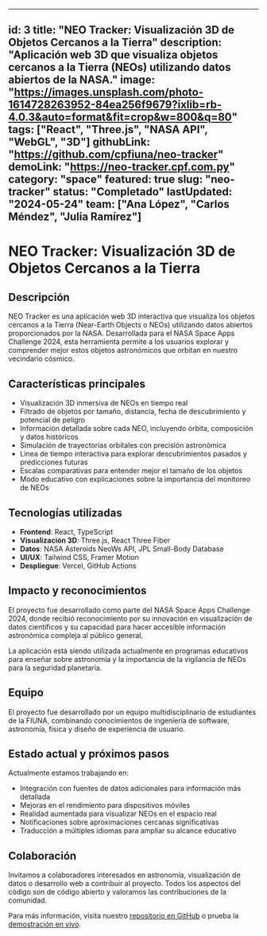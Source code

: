 
---
id: 3
title: "NEO Tracker: Visualización 3D de Objetos Cercanos a la Tierra"
description: "Aplicación web 3D que visualiza objetos cercanos a la Tierra (NEOs) utilizando datos abiertos de la NASA."
image: "https://images.unsplash.com/photo-1614728263952-84ea256f9679?ixlib=rb-4.0.3&auto=format&fit=crop&w=800&q=80"
tags: ["React", "Three.js", "NASA API", "WebGL", "3D"]
githubLink: "https://github.com/cpfiuna/neo-tracker"
demoLink: "https://neo-tracker.cpf.com.py"
category: "space"
featured: true
slug: "neo-tracker"
status: "Completado"
lastUpdated: "2024-05-24"
team: ["Ana López", "Carlos Méndez", "Julia Ramírez"]
---

# NEO Tracker: Visualización 3D de Objetos Cercanos a la Tierra

## Descripción

NEO Tracker es una aplicación web 3D interactiva que visualiza los objetos cercanos a la Tierra (Near-Earth Objects o NEOs) utilizando datos abiertos proporcionados por la NASA. Desarrollada para el NASA Space Apps Challenge 2024, esta herramienta permite a los usuarios explorar y comprender mejor estos objetos astronómicos que orbitan en nuestro vecindario cósmico.

## Características principales

- Visualización 3D inmersiva de NEOs en tiempo real
- Filtrado de objetos por tamaño, distancia, fecha de descubrimiento y potencial de peligro
- Información detallada sobre cada NEO, incluyendo órbita, composición y datos históricos
- Simulación de trayectorias orbitales con precisión astronómica
- Línea de tiempo interactiva para explorar descubrimientos pasados y predicciones futuras
- Escalas comparativas para entender mejor el tamaño de los objetos
- Modo educativo con explicaciones sobre la importancia del monitoreo de NEOs

## Tecnologías utilizadas

- **Frontend**: React, TypeScript
- **Visualización 3D**: Three.js, React Three Fiber
- **Datos**: NASA Asteroids NeoWs API, JPL Small-Body Database
- **UI/UX**: Tailwind CSS, Framer Motion
- **Despliegue**: Vercel, GitHub Actions

## Impacto y reconocimientos

El proyecto fue desarrollado como parte del NASA Space Apps Challenge 2024, donde recibió reconocimiento por su innovación en visualización de datos científicos y su capacidad para hacer accesible información astronómica compleja al público general.

La aplicación está siendo utilizada actualmente en programas educativos para enseñar sobre astronomía y la importancia de la vigilancia de NEOs para la seguridad planetaria.

## Equipo

El proyecto fue desarrollado por un equipo multidisciplinario de estudiantes de la FIUNA, combinando conocimientos de ingeniería de software, astronomía, física y diseño de experiencia de usuario.

## Estado actual y próximos pasos

Actualmente estamos trabajando en:

- Integración con fuentes de datos adicionales para información más detallada
- Mejoras en el rendimiento para dispositivos móviles
- Realidad aumentada para visualizar NEOs en el espacio real
- Notificaciones sobre aproximaciones cercanas significativas
- Traducción a múltiples idiomas para ampliar su alcance educativo

## Colaboración

Invitamos a colaboradores interesados en astronomía, visualización de datos o desarrollo web a contribuir al proyecto. Todos los aspectos del código son de código abierto y valoramos las contribuciones de la comunidad.

Para más información, visita nuestro [repositorio en GitHub](https://github.com/cpfiuna/neo-tracker) o prueba la [demostración en vivo](https://neo-tracker.cpf.com.py).
